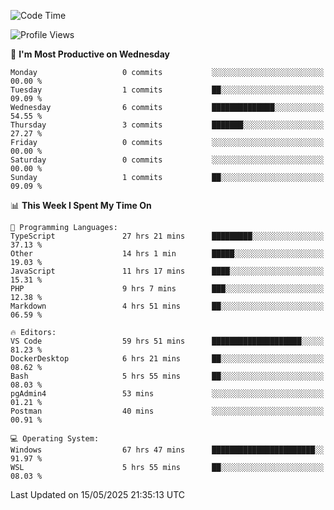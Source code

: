 <!--START_SECTION:waka-->
![Code Time](http://img.shields.io/badge/Code%20Time-4%2C990%20hrs%2041%20mins-blue)

![Profile Views](http://img.shields.io/badge/Profile%20Views-8-blue)

📅 **I'm Most Productive on Wednesday** 

```text
Monday                   0 commits           ░░░░░░░░░░░░░░░░░░░░░░░░░   00.00 % 
Tuesday                  1 commits           ██░░░░░░░░░░░░░░░░░░░░░░░   09.09 % 
Wednesday                6 commits           ██████████████░░░░░░░░░░░   54.55 % 
Thursday                 3 commits           ███████░░░░░░░░░░░░░░░░░░   27.27 % 
Friday                   0 commits           ░░░░░░░░░░░░░░░░░░░░░░░░░   00.00 % 
Saturday                 0 commits           ░░░░░░░░░░░░░░░░░░░░░░░░░   00.00 % 
Sunday                   1 commits           ██░░░░░░░░░░░░░░░░░░░░░░░   09.09 % 
```


📊 **This Week I Spent My Time On** 

```text
💬 Programming Languages: 
TypeScript               27 hrs 21 mins      █████████░░░░░░░░░░░░░░░░   37.13 % 
Other                    14 hrs 1 min        █████░░░░░░░░░░░░░░░░░░░░   19.03 % 
JavaScript               11 hrs 17 mins      ████░░░░░░░░░░░░░░░░░░░░░   15.31 % 
PHP                      9 hrs 7 mins        ███░░░░░░░░░░░░░░░░░░░░░░   12.38 % 
Markdown                 4 hrs 51 mins       ██░░░░░░░░░░░░░░░░░░░░░░░   06.59 % 

🔥 Editors: 
VS Code                  59 hrs 51 mins      ████████████████████░░░░░   81.23 % 
DockerDesktop            6 hrs 21 mins       ██░░░░░░░░░░░░░░░░░░░░░░░   08.62 % 
Bash                     5 hrs 55 mins       ██░░░░░░░░░░░░░░░░░░░░░░░   08.03 % 
pgAdmin4                 53 mins             ░░░░░░░░░░░░░░░░░░░░░░░░░   01.21 % 
Postman                  40 mins             ░░░░░░░░░░░░░░░░░░░░░░░░░   00.91 % 

💻 Operating System: 
Windows                  67 hrs 47 mins      ███████████████████████░░   91.97 % 
WSL                      5 hrs 55 mins       ██░░░░░░░░░░░░░░░░░░░░░░░   08.03 % 
```


 Last Updated on 15/05/2025 21:35:13 UTC
<!--END_SECTION:waka-->
